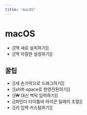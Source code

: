 ```yaml
---
title: "macOS"
---
```

# macOS

- [[맥 새로 설치하기]]
- [[맥 자잘한 설정하기]]

## 꿀팁

- [[세 손가락으로 드래그하기]]
- [[shift-space로 한영전환하기]]
- [[₩ 대신 백틱 입력하기]]
- [[파인더 타이틀바 아이콘 딜레이 조절]]
- [[키 입력 커스텀하기]]